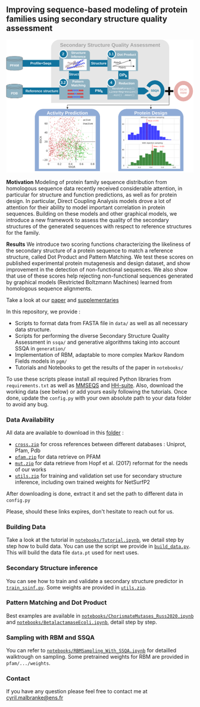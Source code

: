 ## Improving sequence-based modeling of protein families using secondary structure quality assessment

![Graphical Abstract](ressources/graphical_abstract.png)

**Motivation** 
Modeling of protein family sequence distribution from homologous sequence data recently received considerable 
attention, in particular for structure and function predictions, as well as for protein design.  In particular,
Direct Coupling Analysis models drove a lot of attention for their ability to model important correlation in 
protein sequences. Building on these models and other graphical models, we introduce a new framework to assess 
the quality of the secondary structures of the generated sequences with respect to reference structures for 
the family.

**Results**
We introduce two scoring functions characterizing the likeliness of the secondary structure of a protein sequence
to match a reference structure, called Dot Product and Pattern Matching. We test these scores on  published
experimental protein mutagenesis and design dataset, and show improvement in the detection of non-functional
sequences. We also show that use of these scores help rejecting non-functional sequences generated by graphical
models (Restricted Boltzmann Machines) learned from homologous sequence alignments. 

Take a look at our [paper](ressources/SSQA-preprint.pdf) and [supplementaries](ressources/supplementary.pdf)

In this repository, we provide :
- Scripts to format data from FASTA file in `data/` as well as all necessary data structure.
- Scripts for performing the diverse Secondary Structure Quality Assessment in `ssqa/` and generative
  algorithms taking into account SSQA in `generation/`
- Implementation of RBM, adaptable to more complex Markov Random Fields models in `pgm/`
- Tutorials and Notebooks to get the results of the paper in `notebooks/`

To use these scripts please install all required Python libraries from `requirements.txt` as well as
[MMSEQS](https://github.com/soedinglab/MMseqs2) and [HH-suite](https://github.com/soedinglab/hh-suite). 
Also, download the working data (see below) or add yours easily following the tutorials. Once done, update
the `config.py` with your own absolute path to your data folder to avoid any bug.

### Data Availability

All data are available to download in this [folder](https://idata.phys.ens.fr/index.php/s/LasCHJL54x3rT49) :
- [`cross.zip`](https://idata.phys.ens.fr/index.php/s/5YK2DPjPaPMixJr) for cross references between different databases : Uniprot, Pfam, Pdb
- [`pfam.zip`](https://idata.phys.ens.fr/index.php/s/YqJEz4saHtYEmLQ) for data retrieve on PFAM
- [`mut.zip`](https://idata.phys.ens.fr/index.php/s/5cYxo47yASixFYZ) for data retrieve from Hopf et al. (2017) reformat for the needs of our works
- [`utils.zip`](https://idata.phys.ens.fr/index.php/s/BPfffRccZMBoTXZ) for training and validation set use for secondary structure inference, including own 
  trained weights for NetSurfP2 
  
After downloading is done, extract it and set the path to different data in `config.py`
  
Please, should these links expires, don't hesitate to reach out for us.

### Building Data

Take a look at the tutorial in [`notebooks/Tutorial.ipynb`](notebooks/Tutorial.ipynb), we detail step by step how to build data. 
You can use the script we provide in [`build_data.py`](build_data.py). This will build the data file `data.pt` used for
next uses.

### Secondary Structure inference

You can see how to train and validate a secondary structure predictor in [`train_ssinf.py`](train_ssinf.py). Some weights 
are provided in [`utils.zip`](https://idata.phys.ens.fr/index.php/s/BPfffRccZMBoTXZ).

### Pattern Matching and Dot Product

Best examples are available in [`notebooks/ChorismateMutases_Russ2020.ipynb`](notebooks/ChorismateMutases_Russ2020.ipynb) and 
[`notebooks/BetalactamaseEcoli.ipynb`](notebooks/BetalactamaseEcoli.ipynb), detail step by step.

### Sampling with RBM and SSQA

You can refer to [`notebooks/RBMSampling_With_SSQA.ipynb`](notebooks/RBMSampling_With_SSQA.ipynb) for detailled walktrough on sampling. 
Some pretrained weights for RBM are provided in `pfam/.../weights`.

### Contact

If you have any question please feel free to contact me at [cyril.malbranke@ens.fr](mailto:cyril.malbranke@ens.fr)